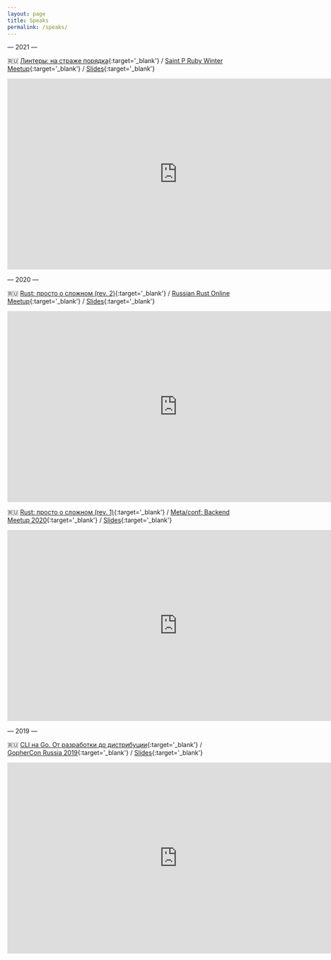 ```yaml
---
layout: page
title: Speaks
permalink: /speaks/
---
```


<p class="center">&mdash; 2021 &mdash;</p>

🇷🇺 [Линтеры: на страже порядка](https://www.youtube.com/watch?v=7QLttfScGYc&t=2h24m42s){:target='_blank'} / [Saint P Ruby Winter Meetup](https://kommunity.com/saintpruby/events/winter-meetup-2021-6b2d4c4f){:target='_blank'} / [Slides](https://github.com/mgrachev/slides/blob/master/2021/saint-p-ruby-meetup/linters.pdf){:target='_blank'} <i class="far fa-file-pdf"></i>
<iframe width="768" height="432" src="https://www.youtube.com/embed/7QLttfScGYc" frameborder="0" allow="accelerometer; autoplay; encrypted-media; gyroscope; picture-in-picture" allowfullscreen></iframe>

<p></p>
<p class="center">&mdash; 2020 &mdash;</p>

🇷🇺 [Rust: просто о сложном (rev. 2)](https://www.youtube.com/watch?v=yCrc5BwZrtw){:target='_blank'} / [Russian Rust Online Meetup](https://www.meetup.com/ru-RU/Rust-%D0%B2-%D0%9C%D0%BE%D1%81%D0%BA%D0%B2%D0%B5/events/274924961){:target='_blank'} / [Slides](https://github.com/mgrachev/slides/blob/master/2020/russian-rust-meetup/easy-rust.pdf){:target='_blank'} <i class="far fa-file-pdf"></i>
<iframe width="768" height="432" src="https://www.youtube.com/embed/yCrc5BwZrtw" frameborder="0" allow="accelerometer; autoplay; encrypted-media; gyroscope; picture-in-picture" allowfullscreen></iframe>
 
<br/>

🇷🇺 [Rust: просто о сложном (rev. 1)](https://www.youtube.com/watch?v=n3kyvMVck_M){:target='_blank'} / [Meta/conf: Backend Meetup 2020](https://metaconf.net/backend-meetup-2020){:target='_blank'} / [Slides](https://github.com/mgrachev/slides/blob/master/2020/metaconf-backend/easy-rust.pdf){:target='_blank'} <i class="far fa-file-pdf"></i>
<iframe width="768" height="432" src="https://www.youtube.com/embed/n3kyvMVck_M" frameborder="0" allow="accelerometer; autoplay; encrypted-media; gyroscope; picture-in-picture" allowfullscreen></iframe>

<p></p>
<p class="center">&mdash; 2019 &mdash;</p>

🇷🇺 [CLI на Go. От разработки до дистрибуции](https://www.youtube.com/watch?v=ongT5OVWX4E){:target='_blank'} / [GopherCon Russia 2019](https://www.gophercon-russia.ru){:target='_blank'} / [Slides](https://github.com/mgrachev/slides/blob/master/2019/gophercon-russia/cli-in-go.pdf){:target='_blank'} <i class="far fa-file-pdf"></i>
<iframe width="768" height="432" src="https://www.youtube.com/embed/ongT5OVWX4E" frameborder="0" allow="accelerometer; autoplay; encrypted-media; gyroscope; picture-in-picture" allowfullscreen></iframe>
